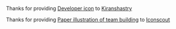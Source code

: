 Thanks for providing <a href="https://www.flaticon.com/packs/coding-20">Developer icon</a> to <a href="https://www.flaticon.com/authors/kiranshastry" title="Kiranshastry">Kiranshastry</a>

Thanks for providing <a href="https://iconscout.com/illustration/team-solving-problems-1707998">Paper illustration of team building</a> to <a href="https://iconscout.com/" title="Iconscout">Iconscout</a>